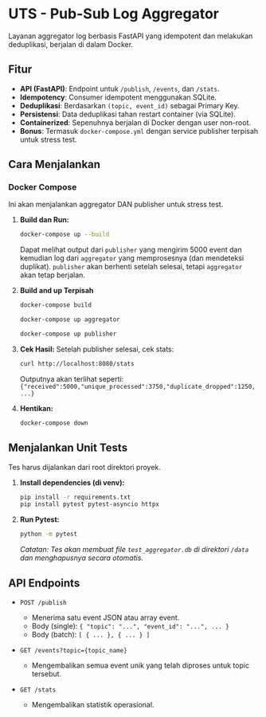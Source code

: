 # UTS - Pub-Sub Log Aggregator

Layanan aggregator log berbasis FastAPI yang idempotent dan melakukan deduplikasi, berjalan di dalam Docker.

## Fitur
- **API (FastAPI)**: Endpoint untuk `/publish`, `/events`, dan `/stats`.
- **Idempotency**: Consumer idempotent menggunakan SQLite.
- **Deduplikasi**: Berdasarkan `(topic, event_id)` sebagai Primary Key.
- **Persistensi**: Data deduplikasi tahan restart container (via SQLite).
- **Containerized**: Sepenuhnya berjalan di Docker dengan user non-root.
- **Bonus**: Termasuk `docker-compose.yml` dengan service publisher terpisah untuk stress test.

## Cara Menjalankan

### Docker Compose

Ini akan menjalankan aggregator DAN publisher untuk stress test.

1.  **Build dan Run:**
    ```sh
    docker-compose up --build
    ```

    Dapat melihat output dari `publisher` yang mengirim 5000 event dan kemudian log dari `aggregator` yang memprosesnya (dan mendeteksi duplikat). `publisher` akan berhenti setelah selesai, tetapi `aggregator` akan tetap berjalan.

1.  **Build and up Terpisah**
    ```sh
    docker-compose build
    ```

    ```sh
    docker-compose up aggregator
    ```
    
    ```sh
    docker-compose up publisher
    ```

3.  **Cek Hasil:**
    Setelah publisher selesai, cek stats:
    ```sh
    curl http://localhost:8080/stats
    ```
    Outputnya akan terlihat seperti:
    `{"received":5000,"unique_processed":3750,"duplicate_dropped":1250, ...}`

4.  **Hentikan:**
    ```sh
    docker-compose down
    ```

## Menjalankan Unit Tests

Tes harus dijalankan dari root direktori proyek.

1.  **Install dependencies (di venv):**
    ```sh
    pip install -r requirements.txt
    pip install pytest pytest-asyncio httpx
    ```

2.  **Run Pytest:**
    ```sh
    python -m pytest
    ```
    *Catatan: Tes akan membuat file `test_aggregator.db` di direktori `/data` dan menghapusnya secara otomatis.*

## API Endpoints

-   `POST /publish`
    -   Menerima satu event JSON atau array event.
    -   Body (single): `{ "topic": "...", "event_id": "...", ... }`
    -   Body (batch): `[ { ... }, { ... } ]`

-   `GET /events?topic={topic_name}`
    -   Mengembalikan semua event unik yang telah diproses untuk topic tersebut.

-   `GET /stats`
    -   Mengembalikan statistik operasional.
